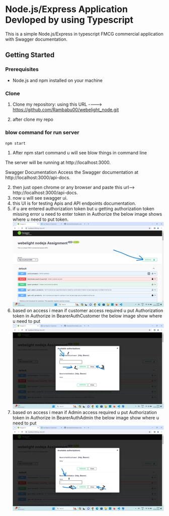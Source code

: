 # Node.js/Express Application Devloped by using Typescript

This is a simple Node.js/Express in typescript FMCG commercial application  with Swagger documentation.

## Getting Started

### Prerequisites

- Node.js and npm installed on your machine

### Clone
1. Clone  my repository: using this URL  ----> https://github.com/Rambabu00/webelight_node.git
      
2. after clone my repo
### blow command for run server
    
    npm start
 
 1. After npm start command u will see blow things in command line

 The server will be running at http://localhost:3000.

Swagger Documentation
Access the Swagger documentation at http://localhost:3000/api-docs.

2. then just open chrome or any browser and paste this url--> http://localhost:3000/api-docs.
3. now u will see swagger ui.
4. this UI is for testing Apis and API endpoints documentation.
5. if u are entered authorization token but u getting authorization token missing error u need to enter token in Authorize the below image shows where u need to put token.
![Alt Text](./authorization.png)
6. based on access i mean if customer access required u put Authorization token in Authorize in BearerAuthCustomer the below image show where u need to put
![Alt Text](./AuthCustomer.png)
7.  based on access  i mean if Admin access required u put Authorization token in Authorize in BearerAuthAdmin the below image show where u need to put
![Alt Text](./AuthAdmin.png)

 
 

